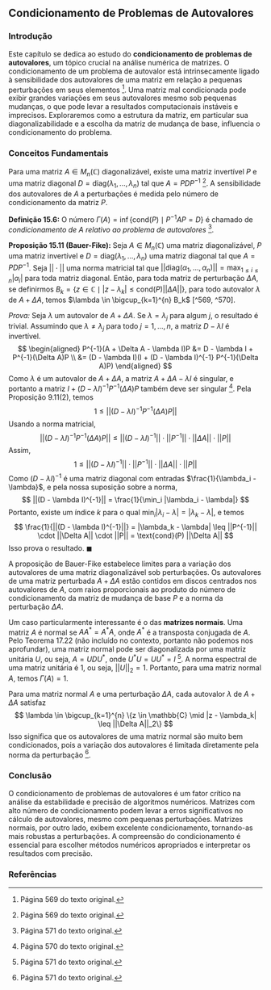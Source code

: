## Condicionamento de Problemas de Autovalores

### Introdução
Este capítulo se dedica ao estudo do **condicionamento de problemas de autovalores**, um tópico crucial na análise numérica de matrizes. O condicionamento de um problema de autovalor está intrinsecamente ligado à sensibilidade dos autovalores de uma matriz em relação a pequenas perturbações em seus elementos [^569]. Uma matriz mal condicionada pode exibir grandes variações em seus autovalores mesmo sob pequenas mudanças, o que pode levar a resultados computacionais instáveis e imprecisos. Exploraremos como a estrutura da matriz, em particular sua diagonalizabilidade e a escolha da matriz de mudança de base, influencia o condicionamento do problema.

### Conceitos Fundamentais

Para uma matriz $A \in M_n(\mathbb{C})$ diagonalizável, existe uma matriz invertível $P$ e uma matriz diagonal $D = \text{diag}(\lambda_1, ..., \lambda_n)$ tal que $A = PDP^{-1}$ [^569]. A sensibilidade dos autovalores de $A$ a perturbações é medida pelo número de condicionamento da matriz $P$.

**Definição 15.6:** O número $\Gamma(A) = \inf\{\text{cond}(P) \mid P^{-1}AP = D\}$ é chamado de *condicionamento de A relativo ao problema de autovalores* [^571].

**Proposição 15.11 (Bauer-Fike):** Seja $A \in M_n(\mathbb{C})$ uma matriz diagonalizável, $P$ uma matriz invertível e $D = \text{diag}(\lambda_1, ..., \lambda_n)$ uma matriz diagonal tal que $A = PDP^{-1}$. Seja $||\cdot||$ uma norma matricial tal que $||\text{diag}(\alpha_1, ..., \alpha_n)|| = \max_{1 \leq i \leq n} |\alpha_i|$ para toda matriz diagonal. Então, para toda matriz de perturbação $\Delta A$, se definirmos $B_k = \{z \in \mathbb{C} \mid |z - \lambda_k| \leq \text{cond}(P) ||\Delta A||\}$, para todo autovalor $\lambda$ de $A + \Delta A$, temos $\lambda \in \bigcup_{k=1}^{n} B_k$ [^569, ^570].

*Prova:* Seja $\lambda$ um autovalor de $A + \Delta A$. Se $\lambda = \lambda_j$ para algum $j$, o resultado é trivial. Assumindo que $\lambda \neq \lambda_j$ para todo $j = 1, ..., n$, a matriz $D - \lambda I$ é invertível.
$$
\begin{aligned}
    P^{-1}(A + \Delta A - \lambda I)P &= D - \lambda I + P^{-1}(\Delta A)P \\
    &= (D - \lambda I)(I + (D - \lambda I)^{-1} P^{-1}(\Delta A)P)
\end{aligned}
$$
Como $\lambda$ é um autovalor de $A + \Delta A$, a matriz $A + \Delta A - \lambda I$ é singular, e portanto a matriz $I + (D - \lambda I)^{-1} P^{-1}(\Delta A)P$ também deve ser singular [^570]. Pela Proposição 9.11(2), temos
$$
1 \leq ||(D - \lambda I)^{-1} P^{-1}(\Delta A)P||
$$
Usando a norma matricial,
$$
||(D - \lambda I)^{-1} P^{-1}(\Delta A)P|| \leq ||(D - \lambda I)^{-1}|| \cdot ||P^{-1}|| \cdot ||\Delta A|| \cdot ||P||
$$
Assim,
$$
1 \leq ||(D - \lambda I)^{-1}|| \cdot ||P^{-1}|| \cdot ||\Delta A|| \cdot ||P||
$$
Como $(D - \lambda I)^{-1}$ é uma matriz diagonal com entradas $\frac{1}{\lambda_i - \lambda}$, e pela nossa suposição sobre a norma,
$$
||(D - \lambda I)^{-1}|| = \frac{1}{\min_i |\lambda_i - \lambda|}
$$
Portanto, existe um índice $k$ para o qual $\min_i |\lambda_i - \lambda| = |\lambda_k - \lambda|$, e temos
$$
\frac{1}{||(D - \lambda I)^{-1}||} = |\lambda_k - \lambda| \leq ||P^{-1}|| \cdot ||\Delta A|| \cdot ||P|| = \text{cond}(P) ||\Delta A||
$$
Isso prova o resultado. $\blacksquare$

A proposição de Bauer-Fike estabelece limites para a variação dos autovalores de uma matriz diagonalizável sob perturbações. Os autovalores de uma matriz perturbada $A + \Delta A$ estão contidos em discos centrados nos autovalores de $A$, com raios proporcionais ao produto do número de condicionamento da matriz de mudança de base $P$ e a norma da perturbação $\Delta A$.

Um caso particularmente interessante é o das **matrizes normais**. Uma matriz $A$ é normal se $AA^* = A^*A$, onde $A^*$ é a transposta conjugada de $A$. Pelo Teorema 17.22 (não incluído no contexto, portanto não podemos nos aprofundar), uma matriz normal pode ser diagonalizada por uma matriz unitária $U$, ou seja, $A = UDU^*$, onde $U^*U = UU^* = I$ [^571]. A norma espectral de uma matriz unitária é 1, ou seja, $||U||_2 = 1$. Portanto, para uma matriz normal $A$, temos $\Gamma(A) = 1$.

Para uma matriz normal $A$ e uma perturbação $\Delta A$, cada autovalor $\lambda$ de $A + \Delta A$ satisfaz
$$
\lambda \in \bigcup_{k=1}^{n} \{z \in \mathbb{C} \mid |z - \lambda_k| \leq ||\Delta A||_2\}
$$
Isso significa que os autovalores de uma matriz normal são muito bem condicionados, pois a variação dos autovalores é limitada diretamente pela norma da perturbação [^571].

### Conclusão

O condicionamento de problemas de autovalores é um fator crítico na análise da estabilidade e precisão de algoritmos numéricos. Matrizes com alto número de condicionamento podem levar a erros significativos no cálculo de autovalores, mesmo com pequenas perturbações. Matrizes normais, por outro lado, exibem excelente condicionamento, tornando-as mais robustas a perturbações. A compreensão do condicionamento é essencial para escolher métodos numéricos apropriados e interpretar os resultados com precisão.

### Referências
[^569]: Página 569 do texto original.
[^570]: Página 570 do texto original.
[^571]: Página 571 do texto original.
<!-- END -->